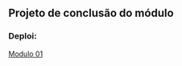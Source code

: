 ## Projeto de conclusão do módulo

### Deploi:
[Modulo 01](https://renannevesc94.github.io/ADA/PROJETO-MODULO-01/index.html)


